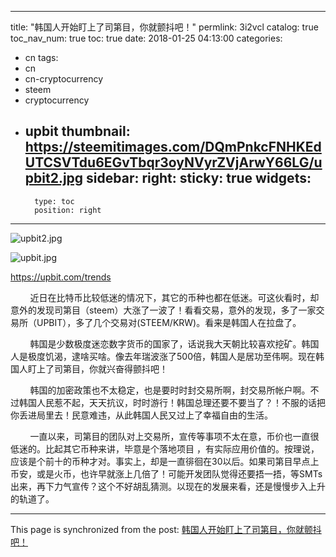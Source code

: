 
---
title: "韩国人开始盯上了司第目，你就颤抖吧！"
permlink: 3i2vcl
catalog: true
toc_nav_num: true
toc: true
date: 2018-01-25 04:13:00
categories:
- cn
tags:
- cn
- cn-cryptocurrency
- steem
- cryptocurrency
- upbit
thumbnail: https://steemitimages.com/DQmPnkcFNHKEdUTCSVTdu6EGvTbqr3oyNVyrZVjArwY66LG/upbit2.jpg
sidebar:
    right:
        sticky: true
widgets:
    -
        type: toc
        position: right
---


![upbit2.jpg](https://steemitimages.com/DQmPnkcFNHKEdUTCSVTdu6EGvTbqr3oyNVyrZVjArwY66LG/upbit2.jpg)

![upbit.jpg](https://steemitimages.com/DQmPhvbHHVRzckT8PxgX3EZEeMqXMu88WaTmiEJgzqvV2ge/upbit.jpg)

https://upbit.com/trends

&nbsp;&nbsp;&nbsp;&nbsp;&nbsp;&nbsp;&nbsp;&nbsp;近日在比特币比较低迷的情况下，其它的币种也都在低迷。可这伙看时，却意外的发现司第目（steem）大涨了一波了！看看交易，意外的发现，多了一家交易所（UPBIT），多了几个交易对(STEEM/KRW)。看来是韩国人在拉盘了。

&nbsp;&nbsp;&nbsp;&nbsp;&nbsp;&nbsp;&nbsp;&nbsp;韩国是少数极度迷恋数字货币的国家了，话说我大天朝比较喜欢挖矿。韩国人是极度饥渴，逮啥买啥。像去年瑞波涨了500倍，韩国人是居功至伟啊。现在韩国人盯上了司第目，你就兴奋得颤抖吧！

&nbsp;&nbsp;&nbsp;&nbsp;&nbsp;&nbsp;&nbsp;&nbsp;韩国的加密政策也不太稳定，也是要时时封交易所啊，封交易所帐户啊。不过韩国人民惹不起，天天抗议，时时游行！韩国总理还要不要当了？！不服的话把你丢进局里去！民意难违，从此韩国人民又过上了幸福自由的生活。

&nbsp;&nbsp;&nbsp;&nbsp;&nbsp;&nbsp;&nbsp;&nbsp;一直以来，司第目的团队对上交易所，宣传等事项不太在意，币价也一直很低迷的。比起其它币种来讲，毕意是个落地项目 ，有实际应用价值的。按理说，应该是个前十的币种才对。事实上，却是一直徘徊在30以后。如果司第目早点上币安，或是火币，也许早就涨上几倍了！可能开发团队觉得还要捂一捂，等SMTs出来，再下力气宣传？这个不好胡乱猜测。以现在的发展来看，还是慢慢步入上升的轨道了。

- - -

This page is synchronized from the post: [韩国人开始盯上了司第目，你就颤抖吧！](https://steemit.com/@lemooljiang/3i2vcl)
